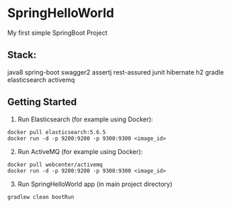 # SpringHelloWorld

My first simple SpringBoot Project 

## Stack:

java8
spring-boot
swagger2
assertj
rest-assured
junit
hibernate
h2
gradle
elasticsearch
activemq

## Getting Started

1) Run Elasticsearch (for example using Docker):
```
docker pull elasticsearch:5.6.5
docker run -d -p 9200:9200 -p 9300:9300 <image_id>
```
2) Run ActiveMQ (for example using Docker):
```
docker pull webcenter/activemq
docker run -d -p 9200:9200 -p 9300:9300 <image_id>
```
3) Run SpringHelloWorld app (in main project directory)
```
gradlew clean bootRun
```
